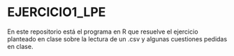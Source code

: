 # EJERCICIO1_LPE
En este repositorio está el programa en R que resuelve el ejercicio planteado en clase sobre la lectura de un .csv y algunas cuestiones pedidas en clase. 
